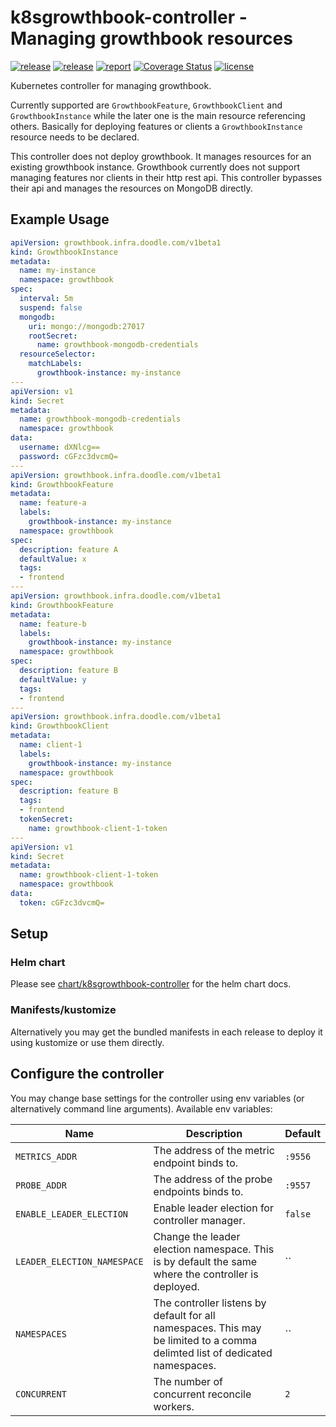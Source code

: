 # k8sgrowthbook-controller - Managing growthbook resources

[![release](https://img.shields.io/github/release/DoodleScheduling/k8sgrowthbook-controller/all.svg)](https://github.com/DoodleScheduling/k8sgrowthbook-controller/releases)
[![release](https://github.com/doodlescheduling/k8sgrowthbook-controller/actions/workflows/release.yaml/badge.svg)](https://github.com/doodlescheduling/k8sgrowthbook-controller/actions/workflows/release.yaml)
[![report](https://goreportcard.com/badge/github.com/DoodleScheduling/k8sgrowthbook-controller)](https://goreportcard.com/report/github.com/DoodleScheduling/k8sgrowthbook-controller)
[![Coverage Status](https://coveralls.io/repos/github/DoodleScheduling/k8sgrowthbook-controller/badge.svg?branch=master)](https://coveralls.io/github/DoodleScheduling/k8sgrowthbook-controller?branch=master)
[![license](https://img.shields.io/github/license/DoodleScheduling/k8sgrowthbook-controller.svg)](https://github.com/DoodleScheduling/k8sgrowthbook-controller/blob/master/LICENSE)

Kubernetes controller for managing growthbook.

Currently supported are `GrowthbookFeature`, `GrowthbookClient` and `GrowthbookInstance` while the later one is the main resource
referencing others. Basically for deploying features or clients a `GrowthbookInstance` resource needs to be declared.

This controller does not deploy growthbook. It manages resources for an existing growthbook instance.
Growthbook currently does not support managing features nor clients in their http rest api. This controller 
bypasses their api and manages the resources on MongoDB directly.

## Example Usage
```yaml
apiVersion: growthbook.infra.doodle.com/v1beta1
kind: GrowthbookInstance
metadata:
  name: my-instance
  namespace: growthbook
spec:
  interval: 5m
  suspend: false
  mongodb:
    uri: mongo://mongodb:27017
    rootSecret:
      name: growthbook-mongodb-credentials
  resourceSelector:
    matchLabels:
      growthbook-instance: my-instance
---
apiVersion: v1
kind: Secret
metadata:
  name: growthbook-mongodb-credentials
  namespace: growthbook
data:
  username: dXNlcg==
  password: cGFzc3dvcmQ=
---
apiVersion: growthbook.infra.doodle.com/v1beta1
kind: GrowthbookFeature
metadata:
  name: feature-a
  labels:
    growthbook-instance: my-instance
  namespace: growthbook
spec:
  description: feature A
  defaultValue: x
  tags:
  - frontend
---
apiVersion: growthbook.infra.doodle.com/v1beta1
kind: GrowthbookFeature
metadata:
  name: feature-b
  labels:
    growthbook-instance: my-instance
  namespace: growthbook
spec:
  description: feature B
  defaultValue: y
  tags:
  - frontend
---
apiVersion: growthbook.infra.doodle.com/v1beta1
kind: GrowthbookClient
metadata:
  name: client-1
  labels:
    growthbook-instance: my-instance
  namespace: growthbook
spec:
  description: feature B
  tags:
  - frontend
  tokenSecret:
    name: growthbook-client-1-token
---
apiVersion: v1
kind: Secret
metadata:
  name: growthbook-client-1-token
  namespace: growthbook
data:
  token: cGFzc3dvcmQ=
```

## Setup

### Helm chart

Please see [chart/k8sgrowthbook-controller](https://github.com/DoodleScheduling/k8sgrowthbook-controller) for the helm chart docs.

### Manifests/kustomize

Alternatively you may get the bundled manifests in each release to deploy it using kustomize or use them directly.

## Configure the controller

You may change base settings for the controller using env variables (or alternatively command line arguments).
Available env variables:

| Name  | Description | Default |
|-------|-------------| --------|
| `METRICS_ADDR` | The address of the metric endpoint binds to. | `:9556` |
| `PROBE_ADDR` | The address of the probe endpoints binds to. | `:9557` |
| `ENABLE_LEADER_ELECTION` | Enable leader election for controller manager. | `false` |
| `LEADER_ELECTION_NAMESPACE` | Change the leader election namespace. This is by default the same where the controller is deployed. | `` |
| `NAMESPACES` | The controller listens by default for all namespaces. This may be limited to a comma delimted list of dedicated namespaces. | `` |
| `CONCURRENT` | The number of concurrent reconcile workers.  | `2` |